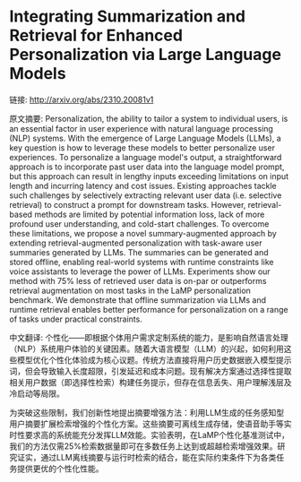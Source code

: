 # Integrating Summarization and Retrieval for Enhanced Personalization via Large Language Models

链接: http://arxiv.org/abs/2310.20081v1

原文摘要:
Personalization, the ability to tailor a system to individual users, is an
essential factor in user experience with natural language processing (NLP)
systems. With the emergence of Large Language Models (LLMs), a key question is
how to leverage these models to better personalize user experiences. To
personalize a language model's output, a straightforward approach is to
incorporate past user data into the language model prompt, but this approach
can result in lengthy inputs exceeding limitations on input length and
incurring latency and cost issues. Existing approaches tackle such challenges
by selectively extracting relevant user data (i.e. selective retrieval) to
construct a prompt for downstream tasks. However, retrieval-based methods are
limited by potential information loss, lack of more profound user
understanding, and cold-start challenges. To overcome these limitations, we
propose a novel summary-augmented approach by extending retrieval-augmented
personalization with task-aware user summaries generated by LLMs. The summaries
can be generated and stored offline, enabling real-world systems with runtime
constraints like voice assistants to leverage the power of LLMs. Experiments
show our method with 75% less of retrieved user data is on-par or outperforms
retrieval augmentation on most tasks in the LaMP personalization benchmark. We
demonstrate that offline summarization via LLMs and runtime retrieval enables
better performance for personalization on a range of tasks under practical
constraints.

中文翻译:
个性化——即根据个体用户需求定制系统的能力，是影响自然语言处理（NLP）系统用户体验的关键因素。随着大语言模型（LLM）的兴起，如何利用这些模型优化个性化体验成为核心议题。传统方法直接将用户历史数据嵌入模型提示词，但会导致输入长度超限，引发延迟和成本问题。现有解决方案通过选择性提取相关用户数据（即选择性检索）构建任务提示，但存在信息丢失、用户理解浅层及冷启动等局限。

为突破这些限制，我们创新性地提出摘要增强方法：利用LLM生成的任务感知型用户摘要扩展检索增强的个性化方案。这些摘要可离线生成存储，使语音助手等实时性要求高的系统能充分发挥LLM效能。实验表明，在LaMP个性化基准测试中，我们的方法仅需25%检索数据量即可在多数任务上达到或超越检索增强效果。研究证实，通过LLM离线摘要与运行时检索的结合，能在实际约束条件下为各类任务提供更优的个性化性能。
